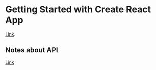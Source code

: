 # Getting Started with Create React App

[Link](https://majestic-chimera-035874.netlify.app).

## Notes about API
[Link](https://docs.google.com/document/d/1j-F3A20oRKQbtbLvXySb8CE_IXc9tdW7/edit)




